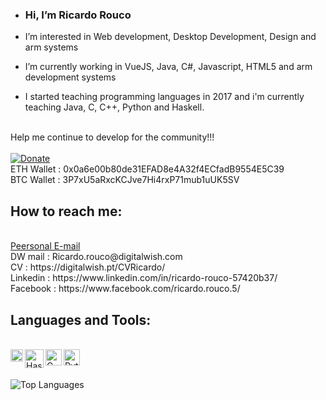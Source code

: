 -  <h3>Hi, I’m Ricardo Rouco</h3>
-  I’m interested in Web development, Desktop Development, Design and arm systems  
-  I’m currently working in VueJS, Java, C#, Javascript, HTML5 and arm development systems

-  I started teaching programming languages in 2017 and i'm currently teaching Java, C, C++, Python and Haskell.</br></br>

Help me continue to develop for the community!!!</br></br>
[![Donate](https://img.shields.io/badge/Donate-PayPal-green.svg)](https://www.paypal.com/donate/?business=ZD833JVFNGP6E&no_recurring=0&item_name=Continue+sharing+and+development+free+code+for+community.&currency_code=EUR)
</br>
ETH Wallet : 0x0a6e00b80de31EFAD8e4A32f4ECfadB9554E5C39</br>
BTC Wallet : 3P7xU5aRxcKCJve7Hi4rxP71mub1uUK5SV</br>


<h2>How to reach me:</h2> </br> 
<a href="Ricardo.rouco@gmail.com">Peersonal E-mail</a> </br> 
DW mail      : Ricardo.rouco@digitalwish.com</br>
CV           : https://digitalwish.pt/CVRicardo/</br>
Linkedin     : https://www.linkedin.com/in/ricardo-rouco-57420b37/</br>
Facebook     : https://www.facebook.com/ricardo.rouco.5/</br>


<h2>Languages and Tools:</h2>
</br>
<img align="left" alt="Haskell" width="20px" src="https://upload.wikimedia.org/wikipedia/en/thumb/3/30/Java_programming_language_logo.svg/182px-Java_programming_language_logo.svg.png">
<img align="left" alt="Haskell" width="30px" src="https://iconape.com/wp-content/files/hc/371044/svg/371044.svg">
<img align="left" alt="C" width="26px" src="https://upload.wikimedia.org/wikipedia/commons/thumb/1/18/C_Programming_Language.svg/1853px-C_Programming_Language.svg.png" />
<img align="left" alt="Python" width="26px" src="https://upload.wikimedia.org/wikipedia/commons/thumb/c/c3/Python-logo-notext.svg/640px-Python-logo-notext.svg.png" />
</br>
</br>

![Top Languages](https://github-readme-stats.vercel.app/api/top-langs/?username=ricardodsr&layout=compact&theme=nord&hide_border=true)






